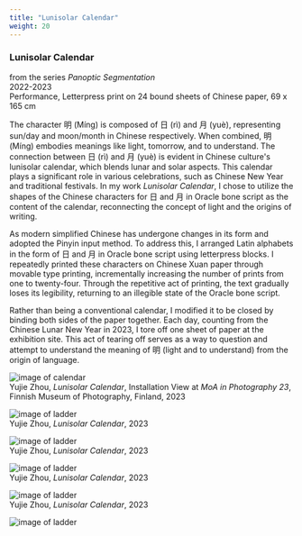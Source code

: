 ```yaml
---
title: "Lunisolar Calendar"
weight: 20
---
```



### **Lunisolar Calendar**   
from the series *Panoptic Segmentation*  
2022-2023  
Performance, Letterpress print on 24 bound sheets of Chinese paper, 69 x 165 cm
 
The character 明 (Míng) is composed of 日 (rì) and 月 (yuè), representing sun/day and moon/month in Chinese respectively. When combined, 明 (Míng) embodies meanings like light, tomorrow, and to understand. The connection between 日 (rì) and 月 (yuè) is evident in Chinese culture's lunisolar calendar, which blends lunar and solar aspects. This calendar plays a significant role in various celebrations, such as Chinese New Year and traditional festivals. In my work *Lunisolar Calendar*, I chose to utilize the shapes of the Chinese characters for 日 and 月 in Oracle bone script as the content of the calendar, reconnecting the concept of light and the origins of writing.

As modern simplified Chinese has undergone changes in its form and adopted the Pinyin input method. To address this, I arranged Latin alphabets in the form of 日 and 月 in Oracle bone script using letterpress blocks. I repeatedly printed these characters on Chinese Xuan paper through movable type printing, incrementally increasing the number of prints from one to twenty-four. Through the repetitive act of printing, the text gradually loses its legibility, returning to an illegible state of the Oracle bone script.

Rather than being a conventional calendar, I modified it to be closed by binding both sides of the paper together. Each day, counting from the Chinese Lunar New Year in 2023, I tore off one sheet of paper at the exhibition site. This act of tearing off serves as a way to question and attempt to understand the meaning of 明 (light and to understand) from the origin of language.


![image of calendar](/images/QWERTY/E/calendar-install.JPG)  
Yujie Zhou, *Lunisolar Calendar*, Installation View at *MoA in Photography 23*, Finnish Museum of Photography, Finland, 2023

![image of ladder](/images/QWERTY/E/calendar1.jpg)   
Yujie Zhou, *Lunisolar Calendar*, 2023

![image of ladder](/images/QWERTY/E/calendar2.jpg)    
Yujie Zhou, *Lunisolar Calendar*, 2023

![image of ladder](/images/QWERTY/E/calendar-4.jpg)  
Yujie Zhou, *Lunisolar Calendar*, 2023

![image of ladder](/images/QWERTY/E/calendar-5.jpg)   
Yujie Zhou, *Lunisolar Calendar*, 2023

![image of ladder](/images/QWERTY/E/calendar3.jpg)  
